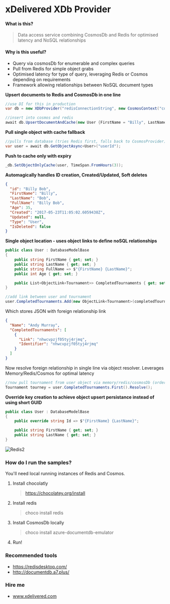 # xDelivered XDb Provider

#### What is this?

  >Data access service combining CosmosDb and Redis for optimised latency and NoSQL relationships


#### Why is this useful?
- Query via cosmosDb for enumerable and complex queries
- Pull from Redis for simple object grabs
- Optimised latency for type of query, leveraging Redis or Cosmos depending on requirements
- Framework allowing relationships between NoSQL document types

**Upsert documents to Redis and CosmosDb in one line**
```csharp
//use DI for this in production
var db = new XDbProvider("redisConnectionString", new CosmosContext("cosmosEndpoint", "cosmosKey", "cosmosDb", "mainCollection"));

//insert into cosmos and redis
await db.UpsertDocumentAndCache(new User {FirstName = "Billy", LastName = "Bob", Age = 35});
```
**Pull single object with cache fallback**
```csharp
//pulls from database (tries Redis first, falls back to CosmosProvider)
var user = await db.GetObjectAsync<User>("userId");
```
**Push to cache only with expiry**
```csharp
_db.SetObjectOnlyCache(user, TimeSpan.FromHours(3));
```

**Automagically handles ID creation, Created/Updated, Soft deletes**
```json
{
  "id": "Billy Bob",
  "FirstName": "Billy",
  "LastName": "Bob",
  "FullName": "Billy Bob",
  "Age": 35,
  "Created": "2017-05-23T11:05:02.6059438Z",
  "Updated": null,
  "Type": "User",
  "IsDeleted": false
}
```

**Single object location - uses object links to define noSQL relationships**
```csharp
public class User : DatabaseModelBase
{
    public string FirstName { get; set; }
    public string LastName { get; set; }
    public string FullName => $"{FirstName} {LastName}";
    public int Age { get; set; }

    public List<ObjectLink<Tournament>> CompletedTournaments { get; set; } = new List<ObjectLink<Tournament>>();
}

//add link between user and tournament
user.CompletedTournaments.Add(new ObjectLink<Tournament>(completedTournament));
```
Which stores JSON with foreign relationship link

```json
{
  "Name": "Andy Murray",
  "CompletedTournaments": [
    {
      "Link": "nhwcvpzjf05tyj4rjmq",
      "Identifier": "nhwcvpzjf05tyj4rjmq"
    }
  ]
}
```
Now resolve foreign relationship in single line via object resolver. Leverages Memory/Redis/Cosmos for optimal latency
```csharp
//now pull tournament from user object via memory/redis/cosmosDb (order of query)
Tournament tourney = user.CompletedTournaments.First().Resolve();
```

**Override key creation to achieve object upsert persistance instead of using short GUID**
```csharp
public class User : DatabaseModelBase
{
    public override string Id => $"{FirstName} {LastName}";

    public string FirstName { get; set; }
    public string LastName { get; set; }
}
```

![Redis2](https://s30.postimg.org/w0dlfqy81/redis2.png)

### How do I run the samples?
You'll need local running instances of Redis and Cosmos.

1. Install chocolatly
   > https://chocolatey.org/install
2. Install redis
   > choco install redis
3. Install CosmosDb locally
   > choco install azure-documentdb-emulator
4. Run!

### Recommended tools
- https://redisdesktop.com/
- http://documentdb.a7.plus/

### Hire me
 - www.xdelivered.com

